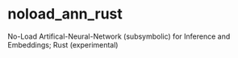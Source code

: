 # noload_ann_rust
No-Load Artifical-Neural-Network (subsymbolic) for Inference and Embeddings; Rust (experimental)
